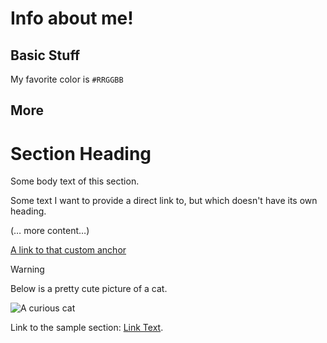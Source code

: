 # Info about me!

## Basic Stuff

My favorite color is 	`#RRGGBB`

## More


# Section Heading

Some body text of this section.

<a name="my-custom-anchor-point"></a>
Some text I want to provide a direct link to, but which doesn't have its own heading.

(… more content…)

[A link to that custom anchor](#my-custom-anchor-point)

> [!WARNING]
> Below is a pretty cute picture of a cat.

![A curious cat](https://github.com/user-attachments/assets/1d9a19f1-6d81-4aa3-afb9-f9fed860e9c1)

Link to the sample section: [Link Text](#more).
